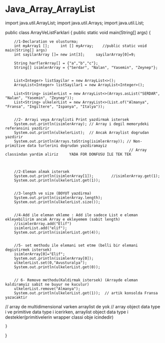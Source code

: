 # Java_Array_ArrayList
import java.util.ArrayList;
import java.util.Arrays;
import java.util.List;

public class ArrayVeListFarklari {
public static void main(String[] args) {

        //1-Declaration ve olusturma;
        int myArray1 [];     int [] myArray;    //public static void main(String[] args)
        int sayilarArray []= new int[3];     sayilarArray[0]=9;

        String harflerArray[] = {"a","b","c"};
        String[] isimlerArray = {"Serdar", "Nalan", "Yasemin", "Zeynep"};


        List<Integer> listSayilar = new ArrayList<>();
        ArrayList<Integer> listSayilar1 = new ArrayList<Integer>();

        List<String> isimlerList = new ArrayList<>(Arrays.asList("SERDAR", "Nalan", "Yasemin", "Zeynep"));
        List<String> ulkelerList = new ArrayList<>(List.of("Almanya", "Fransa", "Ingiltere", "Ispanya", "Italya"));


        //2- Arrayi veya Arraylisti Print yazdirmak istersek
        System.out.println(isimlerArray); // Array i degil memorydeki referansini yazdirir
        System.out.println(ulkelerList);  // Ancak Arraylist dogrudan yazdirir
        System.out.println(Arrays.toString(isimlerArray)); // Non-primitive data turlerini dogrudan yazdiramayiz
                                                            // Array classindan yardim aliriz     YADA FOR DONFUSU İLE TEK TEK



        //2-Eleman almak istersek
        System.out.println(isimlerArray[1]);        //isimlerArray.get(1);
        System.out.println(ulkelerList.get(1));


        //3-length ve size (BOYUT yazdirma)
        System.out.println(isimlerArray.length);
        System.out.println(ulkelerList.size());


        //4-Add ile eleman ekleme : Add ile sadece List e eleman ekleyebilirim ancak Array e ekleyemem (sabit length)
        //isimlerArray.add("Elif")
        isimlerList.add("elif");
        System.out.println(isimlerList.get(4));


        //5- set methodu ile elemani set etme (belli bir elemani degistirmek istersek)
        isimlerArray[0]="Elif";
        System.out.println(isimlerArray[0]);
        ulkelerList.set(0,"Avusturalya");
        System.out.println(ulkelerList.get(0));


        // 6- Remove methodu(Kaldirmak istersek) (Arrayde eleman kaldiramyiz sabit ne buyur ne kuculur)
        ulkelerList.remove("Almanya");
        System.out.println(ulkelerList.get(1));  // artik konsolda Fransa yazacaktir





// array de multidimensional varken arraylist de yok
// array object data type i ve primitive data type i icerirken, arraylist object data type i destekler(primitivelerin wrapper classi obje icindedir)




    }
}
